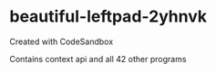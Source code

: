 # beautiful-leftpad-2yhnvk
Created with CodeSandbox

Contains context api and all 42 other programs

